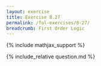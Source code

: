 ```yaml
---
layout: exercise
title: Exercise 8.27
permalink: /fol-exercises/8-27/
breadcrumb: First Order Logic
---
```


{% include mathjax_support %}

<div><i class="arrow-up loader" data-chapter="fol-exercises" data-exercise="ex_27" data-rating="0"></i></div>
{% include_relative question.md %}

